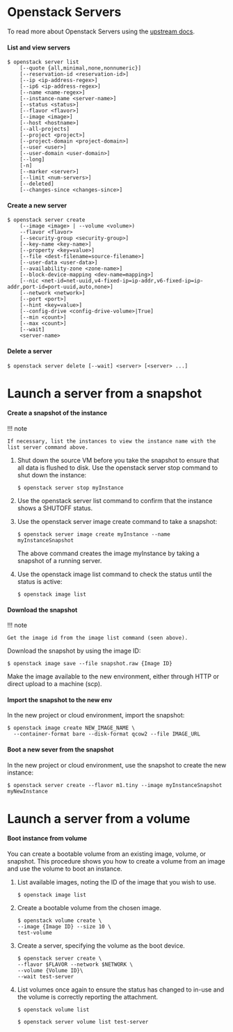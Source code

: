 # Openstack Servers

To read more about Openstack Servers using the [upstream docs](https://docs.openstack.org/python-openstackclient/latest/cli/command-objects/server.html).

#### List and view servers

``` shell
$ openstack server list
    [--quote {all,minimal,none,nonnumeric}]
    [--reservation-id <reservation-id>]
    [--ip <ip-address-regex>]
    [--ip6 <ip-address-regex>]
    [--name <name-regex>]
    [--instance-name <server-name>]
    [--status <status>]
    [--flavor <flavor>]
    [--image <image>]
    [--host <hostname>]
    [--all-projects]
    [--project <project>]
    [--project-domain <project-domain>]
    [--user <user>]
    [--user-domain <user-domain>]
    [--long]
    [-n]
    [--marker <server>]
    [--limit <num-servers>]
    [--deleted]
    [--changes-since <changes-since>]
```

#### Create a new server

``` shell
$ openstack server create
    (--image <image> | --volume <volume>)
    --flavor <flavor>
    [--security-group <security-group>]
    [--key-name <key-name>]
    [--property <key=value>]
    [--file <dest-filename=source-filename>]
    [--user-data <user-data>]
    [--availability-zone <zone-name>]
    [--block-device-mapping <dev-name=mapping>]
    [--nic <net-id=net-uuid,v4-fixed-ip=ip-addr,v6-fixed-ip=ip-addr,port-id=port-uuid,auto,none>]
    [--network <network>]
    [--port <port>]
    [--hint <key=value>]
    [--config-drive <config-drive-volume>|True]
    [--min <count>]
    [--max <count>]
    [--wait]
    <server-name>
```

#### Delete a server

``` shell
$ openstack server delete [--wait] <server> [<server> ...]
```

# Launch a server from a snapshot

#### Create a snapshot of the instance

!!! note

    If necessary, list the instances to view the instance name with the list server command above.

1. Shut down the source VM before you take the snapshot to ensure that all data is flushed to disk. Use the openstack server stop command to shut down the instance:

    ``` shell
    $ openstack server stop myInstance
    ```
2. Use the openstack server list command to confirm that the instance shows a SHUTOFF status.

3. Use the openstack server image create command to take a snapshot:

    ``` shell
    $ openstack server image create myInstance --name myInstanceSnapshot
    ```
    The above command creates the image myInstance by taking a snapshot of a running server.

4. Use the openstack image list command to check the status until the status is active:

    ``` shell
    $ openstack image list
    ```

#### Download the snapshot

!!! note

    Get the image id from the image list command (seen above).

Download the snapshot by using the image ID:

``` shell
$ openstack image save --file snapshot.raw {Image ID}
```

Make the image available to the new environment, either through HTTP or direct upload to a machine (scp).

#### Import the snapshot to the new env

In the new project or cloud environment, import the snapshot:

``` shell
$ openstack image create NEW_IMAGE_NAME \
  --container-format bare --disk-format qcow2 --file IMAGE_URL
```

#### Boot a new sever from the snapshot

In the new project or cloud environment, use the snapshot to create the new instance:

``` shell
$ openstack server create --flavor m1.tiny --image myInstanceSnapshot myNewInstance
```

# Launch a server from a volume

#### Boot instance from volume

You can create a bootable volume from an existing image, volume, or snapshot. This procedure shows you how to create a volume from an image and use the volume to boot an instance.

1. List available images, noting the ID of the image that you wish to use.
    ``` shell
    $ openstack image list
    ```
2. Create a bootable volume from the chosen image.
    ``` shell
    $ openstack volume create \
    --image {Image ID} --size 10 \
    test-volume
    ```
3. Create a server, specifying the volume as the boot device.
    ``` shell
    $ openstack server create \
    --flavor $FLAVOR --network $NETWORK \
    --volume {Volume ID}\
    --wait test-server
    ```
4. List volumes once again to ensure the status has changed to in-use and the volume is correctly reporting the attachment.
    ``` shell
    $ openstack volume list
    ```
    ``` shell
    $ openstack server volume list test-server
    ```
